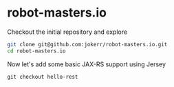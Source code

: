# robot-masters.io

Checkout the initial repository and explore

```bash
git clone git@github.com:jokerr/robot-masters.io.git
cd robot-masters.io
```

Now let's add some basic JAX-RS support using Jersey

`git checkout hello-rest`